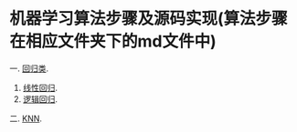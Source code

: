 # 机器学习算法步骤及源码实现(算法步骤在相应文件夹下的md文件中)

一. [回归类](https://github.com/wu-huipeng/machine-learning/tree/master/Regression%20algorithm).
1. [线性回归](https://github.com/wu-huipeng/machine-learning/blob/master/Regression%20algorithm/Univariate%20linear%20regression.py).
2. [逻辑回归](https://github.com/wu-huipeng/machine-learning/blob/master/Regression%20algorithm/Logical%20regression.py).

二. [KNN](https://github.com/wu-huipeng/machine-learning/tree/master/KNN).
